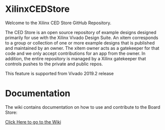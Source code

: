 # XilinxCEDStore
Welcome to the Xilinx CED Store GitHub Repository.

The CED Store is an open source repository of example designs designed primarily for use with the Xilinx Vivado Design Suite. An xitem corresponds to a group or collection of one or more example designs that is published and maintained by an owner. The xitem owner acts as a gatekeeper for that code and we only accept contributions for an app from the owner. In addition, the entire repository is managed by a Xilinx gatekeeper that controls pushes to the private and public repos.

This feature is supported from Vivado 2019.2 release

# Documentation
The wiki contains documentation on how to use and contribute to the Board Store:

[Click Here to go to the Wiki](https://github.com/Xilinx/XilinxCEDStore/wiki/Xilinx-CED-Store-Home)
